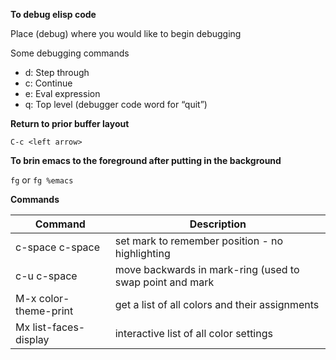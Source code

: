 ---
---

**To debug elisp code**

Place (debug) where you would like to begin debugging

Some debugging commands

  - d: Step through
  - c: Continue
  - e: Eval expression
  - q: Top level (debugger code word for “quit”)

**Return to prior buffer layout**

 `C-c <left arrow>`

**To brin emacs to the foreground after putting in the background**

`fg` or `fg %emacs`

**Commands**

| Command | Description |
|-----------|--------------|
| c-space c-space |  set mark to remember position - no highlighting |
| c-u c-space | move backwards in mark-ring (used to swap point and mark |
| M-x color-theme-print | get a list of all colors and their assignments |
| Mx list-faces-display | interactive list of all color settings |

